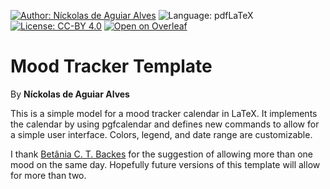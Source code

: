 [![Author: Níckolas de Aguiar Alves](https://img.shields.io/badge/author-Níckolas_de_Aguiar_Alves-e20134)](https://alves-nickolas.github.io/)
![Language: pdfLaTeX](https://img.shields.io/badge/language-pdfLaTeX-f1611a)
[![License: CC-BY 4.0](https://img.shields.io/badge/license-CC--BY_4.0-ffc100)]([https://test.latex-project.org//lppl/](https://creativecommons.org/licenses/by/4.0/))
[![Open on Overleaf](https://img.shields.io/badge/Open_in_Overleaf-04c421)](https://www.overleaf.com/latex/templates/mood-tracker-template/pqsvxnstssmh)

# Mood Tracker Template
By **Níckolas de Aguiar Alves**

This is a simple model for a mood tracker calendar in LaTeX. It implements the calendar by using pgfcalendar and defines new commands to allow for a simple user interface. Colors, legend, and date range are customizable.

I thank [Betânia C. T. Backes](https://github.com/b-backes) for the suggestion of allowing more than one mood on the same day. Hopefully future versions of this template will allow for more than two.
